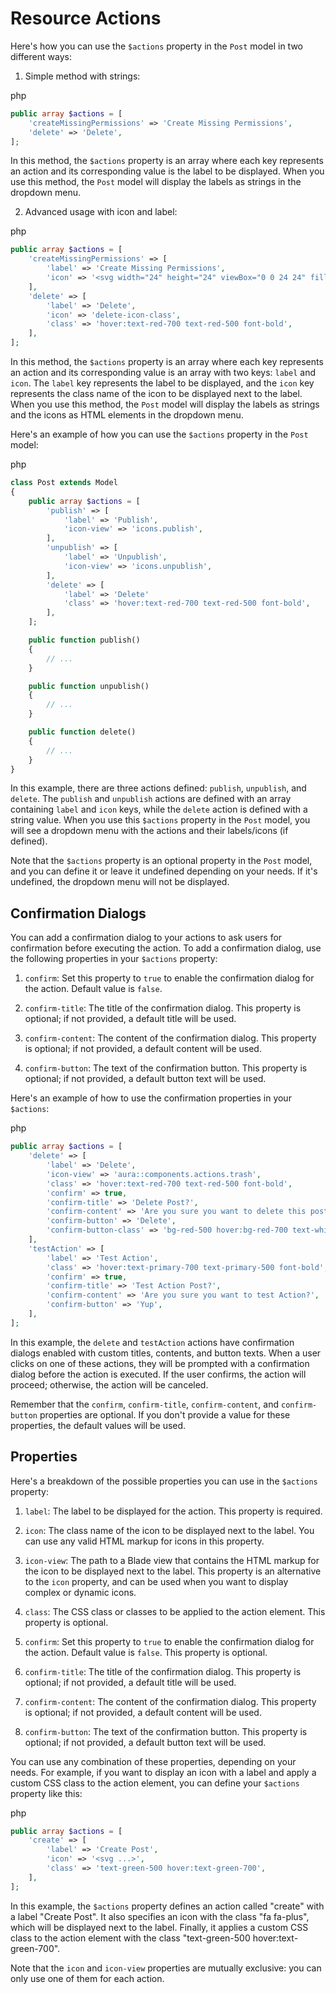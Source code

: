 # Resource Actions

Here's how you can use the `$actions` property in the `Post` model in two different ways:

1.  Simple method with strings:

php

```php
public array $actions = [
    'createMissingPermissions' => 'Create Missing Permissions',
    'delete' => 'Delete',
];
```

In this method, the `$actions` property is an array where each key represents an action and its corresponding value is the label to be displayed. When you use this method, the `Post` model will display the labels as strings in the dropdown menu.

2.  Advanced usage with icon and label:

php

```php
public array $actions = [
    'createMissingPermissions' => [
        'label' => 'Create Missing Permissions',
        'icon' => '<svg width="24" height="24" viewBox="0 0 24 24" fill="none" xmlns="http://www.w3.org/2000/svg"><path d="M3 8L15 8M15 8C15 9.65686 16.3431 11 18 11C19.6569 11 21 9.65685 21 8C21 6.34315 19.6569 5 18 5C16.3431 5 15 6.34315 15 8ZM9 16L21 16M9 16C9 17.6569 7.65685 19 6 19C4.34315 19 3 17.6569 3 16C3 14.3431 4.34315 13 6 13C7.65685 13 9 14.3431 9 16Z" stroke="black" stroke-width="2" stroke-linecap="round" stroke-linejoin="round"/></svg>',
    ],
    'delete' => [
        'label' => 'Delete',
        'icon' => 'delete-icon-class',
        'class' => 'hover:text-red-700 text-red-500 font-bold',
    ],
];
```

In this method, the `$actions` property is an array where each key represents an action and its corresponding value is an array with two keys: `label` and `icon`. The `label` key represents the label to be displayed, and the `icon` key represents the class name of the icon to be displayed next to the label. When you use this method, the `Post` model will display the labels as strings and the icons as HTML elements in the dropdown menu.

Here's an example of how you can use the `$actions` property in the `Post` model:

php

```php
class Post extends Model
{
    public array $actions = [
        'publish' => [
            'label' => 'Publish',
            'icon-view' => 'icons.publish',
        ],
        'unpublish' => [
            'label' => 'Unpublish',
            'icon-view' => 'icons.unpublish',
        ],
        'delete' => [
            'label' => 'Delete'
            'class' => 'hover:text-red-700 text-red-500 font-bold',
        ],
    ];

    public function publish()
    {
        // ...
    }

    public function unpublish()
    {
        // ...
    }

    public function delete()
    {
        // ...
    }
}
```

In this example, there are three actions defined: `publish`, `unpublish`, and `delete`. The `publish` and `unpublish` actions are defined with an array containing `label` and `icon` keys, while the `delete` action is defined with a string value. When you use this `$actions` property in the `Post` model, you will see a dropdown menu with the actions and their labels/icons (if defined).

Note that the `$actions` property is an optional property in the `Post` model, and you can define it or leave it undefined depending on your needs. If it's undefined, the dropdown menu will not be displayed.

## Confirmation Dialogs

You can add a confirmation dialog to your actions to ask users for confirmation before executing the action. To add a confirmation dialog, use the following properties in your `$actions` property:

1.  `confirm`: Set this property to `true` to enable the confirmation dialog for the action. Default value is `false`.
    
2.  `confirm-title`: The title of the confirmation dialog. This property is optional; if not provided, a default title will be used.
    
3.  `confirm-content`: The content of the confirmation dialog. This property is optional; if not provided, a default content will be used.
    
4.  `confirm-button`: The text of the confirmation button. This property is optional; if not provided, a default button text will be used.
    

Here's an example of how to use the confirmation properties in your `$actions`:

php

```php
public array $actions = [
    'delete' => [
        'label' => 'Delete',
        'icon-view' => 'aura::components.actions.trash',
        'class' => 'hover:text-red-700 text-red-500 font-bold',
        'confirm' => true,
        'confirm-title' => 'Delete Post?',
        'confirm-content' => 'Are you sure you want to delete this post?',
        'confirm-button' => 'Delete',
        'confirm-button-class' => 'bg-red-500 hover:bg-red-700 text-white font-bold py-2 px-4 rounded',
    ],
    'testAction' => [
        'label' => 'Test Action',
        'class' => 'hover:text-primary-700 text-primary-500 font-bold',
        'confirm' => true,
        'confirm-title' => 'Test Action Post?',
        'confirm-content' => 'Are you sure you want to test Action?',
        'confirm-button' => 'Yup',
    ],
];
```

In this example, the `delete` and `testAction` actions have confirmation dialogs enabled with custom titles, contents, and button texts. When a user clicks on one of these actions, they will be prompted with a confirmation dialog before the action is executed. If the user confirms, the action will proceed; otherwise, the action will be canceled.

Remember that the `confirm`, `confirm-title`, `confirm-content`, and `confirm-button` properties are optional. If you don't provide a value for these properties, the default values will be used.

## Properties

Here's a breakdown of the possible properties you can use in the `$actions` property:

1.  `label`: The label to be displayed for the action. This property is required.
    
2.  `icon`: The class name of the icon to be displayed next to the label. You can use any valid HTML markup for icons in this property.
    
3.  `icon-view`: The path to a Blade view that contains the HTML markup for the icon to be displayed next to the label. This property is an alternative to the `icon` property, and can be used when you want to display complex or dynamic icons.
    
4.  `class`: The CSS class or classes to be applied to the action element. This property is optional.
    
5.  `confirm`: Set this property to `true` to enable the confirmation dialog for the action. Default value is `false`. This property is optional.
    
6.  `confirm-title`: The title of the confirmation dialog. This property is optional; if not provided, a default title will be used.
    
7.  `confirm-content`: The content of the confirmation dialog. This property is optional; if not provided, a default content will be used.
    
8.  `confirm-button`: The text of the confirmation button. This property is optional; if not provided, a default button text will be used.

You can use any combination of these properties, depending on your needs. For example, if you want to display an icon with a label and apply a custom CSS class to the action element, you can define your `$actions` property like this:

php

```php
public array $actions = [
    'create' => [
        'label' => 'Create Post',
        'icon' => '<svg ...>',
        'class' => 'text-green-500 hover:text-green-700',
    ],
];
```

In this example, the `$actions` property defines an action called "create" with a label "Create Post". It also specifies an icon with the class "fa fa-plus", which will be displayed next to the label. Finally, it applies a custom CSS class to the action element with the class "text-green-500 hover:text-green-700".

Note that the `icon` and `icon-view` properties are mutually exclusive: you can only use one of them for each action.